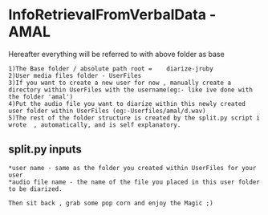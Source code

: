 # InfoRetrievalFromVerbalData - AMAL

Hereafter everything will be referred to with above folder as base

```
1)The Base folder / absolute path root =    diarize-jruby
2)User media files folder - UserFiles
3)If you want to create a new user for now , manually create a directory within UserFiles with the username(eg:- like ive done with the folder 'amal')
4)Put the audio file you want to diarize within this newly created user folder within UserFiles (eg:-Userfiles/amal/d.wav)
5)The rest of the folder structure is created by the split.py script i wrote  , automatically, and is self explanatory.
```

## split.py inputs 

```
*user name - same as the folder you created within UserFiles for your user
*audio file name - the name of the file you placed in this user folder to be diarized.
```
```
Then sit back , grab some pop corn and enjoy the Magic ;) 
```
